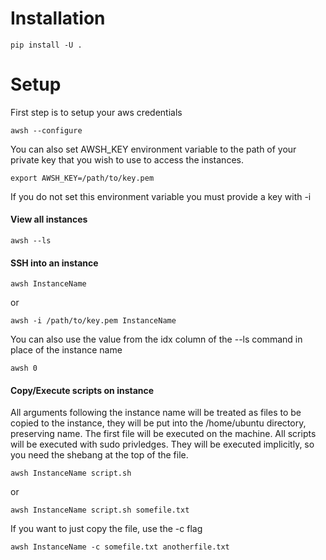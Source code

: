 # Installation

`pip install -U .`


# Setup

First step is to setup your aws credentials

`awsh --configure`

You can also set AWSH_KEY environment variable to the path of your private key that you wish to use to access the instances.

`export AWSH_KEY=/path/to/key.pem`

If you do not set this environment variable you must provide a key with -i

#### View all instances

`awsh --ls`

#### SSH into an instance

`awsh InstanceName`

or

`awsh -i /path/to/key.pem InstanceName`

You can also use the value from the idx column of the --ls command in place of the instance name

`awsh 0`

#### Copy/Execute scripts on instance

All arguments following the instance name will be treated as files to be copied to the instance,
they will be put into the /home/ubuntu directory, preserving name. The first file will be executed
on the machine. All scripts will be executed with sudo privledges. They will be executed implicitly,
so you need the shebang at the top of the file.

`awsh InstanceName script.sh`

or

`awsh InstanceName script.sh somefile.txt`

If you want to just copy the file, use the -c flag

`awsh InstanceName -c somefile.txt anotherfile.txt` 
